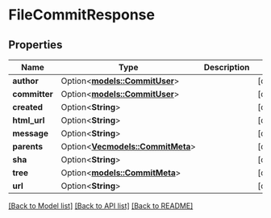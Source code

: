 # FileCommitResponse

## Properties

Name | Type | Description | Notes
------------ | ------------- | ------------- | -------------
**author** | Option<[**models::CommitUser**](CommitUser.md)> |  | [optional]
**committer** | Option<[**models::CommitUser**](CommitUser.md)> |  | [optional]
**created** | Option<**String**> |  | [optional]
**html_url** | Option<**String**> |  | [optional]
**message** | Option<**String**> |  | [optional]
**parents** | Option<[**Vec<models::CommitMeta>**](CommitMeta.md)> |  | [optional]
**sha** | Option<**String**> |  | [optional]
**tree** | Option<[**models::CommitMeta**](CommitMeta.md)> |  | [optional]
**url** | Option<**String**> |  | [optional]

[[Back to Model list]](../README.md#documentation-for-models) [[Back to API list]](../README.md#documentation-for-api-endpoints) [[Back to README]](../README.md)


